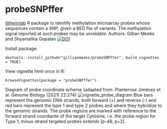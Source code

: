# probeSNPffer
[@hennlab](https://github.com/hennlab)
R package to identify methylation microarray probes whose sequences contain a SNP, given a BED file of variants. The methylation signal reported at such probes may be unreliable.
Authors: Gillian Meeks and Shyamalika Gopalan
[![DOI](https://zenodo.org/badge/617581082.svg)](https://zenodo.org/doi/10.5281/zenodo.10067503)

Install package:
```
devtools::install_github("gillianmeeks/probeSNPffer", build_vignettes = TRUE)
```
View vignette html once in R:

```
browseVignettes(package = "probeSNPffer")
```

Diagram of probe coordinate scheme (adapted from: Planterose Jiménez et al. Genome Biology (2021) 22:274)
![vignette_probe_diagram](https://user-images.githubusercontent.com/31638949/226993687-b58b05ef-52b6-4024-af89-2a9e5bff0992.png)
Blue bars represent the genomic DNA strands, both forward (+) and reverse (-) and red bars represent the type 1 and type 2 probes and where they hybridize to the genomic strands. The probe regions are marked with reference to the forward strand coordiante of the target Cytosine, i.e. the probe region for Type 1, minus strand targeted probes extends [p-48, p+2].


